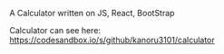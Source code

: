A Calculator written on JS, React, BootStrap

Calculator can see here: https://codesandbox.io/s/github/kanoru3101/calculator